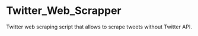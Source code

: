 # Twitter_Web_Scrapper
 Twitter web scraping script that allows to scrape tweets without Twitter API.
